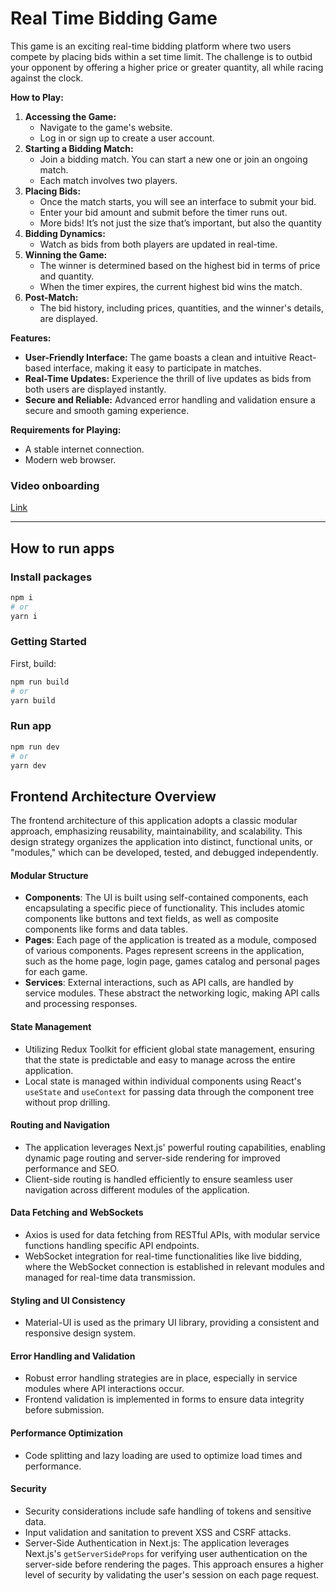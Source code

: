 # Real Time Bidding Game

This game is an exciting real-time bidding platform where two users compete by placing bids within a set time limit. The challenge is to outbid your opponent by offering a higher price or greater quantity, all while racing against the clock.

**How to Play:**

1.  **Accessing the Game:**
    - Navigate to the game's website.
    - Log in or sign up to create a user account.
2.  **Starting a Bidding Match:**
    - Join a bidding match. You can start a new one or join an ongoing match.
    - Each match involves two players.
3.  **Placing Bids:**
    - Once the match starts, you will see an interface to submit your bid.
    - Enter your bid amount and submit before the timer runs out.
    - More bids! It’s not just the size that’s important, but also the quantity
4.  **Bidding Dynamics:**
    - Watch as bids from both players are updated in real-time.
5.  **Winning the Game:**
    - The winner is determined based on the highest bid in terms of price and quantity.
    - When the timer expires, the current highest bid wins the match.
6.  **Post-Match:**
    - The bid history, including prices, quantities, and the winner's details, are displayed.

**Features:**

- **User-Friendly Interface:** The game boasts a clean and intuitive React-based interface, making it easy to participate in matches.
- **Real-Time Updates:** Experience the thrill of live updates as bids from both users are displayed instantly.
- **Secure and Reliable:** Advanced error handling and validation ensure a secure and smooth gaming experience.

**Requirements for Playing:**

- A stable internet connection.
- Modern web browser.

### Video onboarding

[Link](https://www.loom.com/share/4d9f08bb9d46402b80d39f5a9b021739?sid=f62a1922-073a-43ee-9d4c-30affc01ea8b)

---

## How to run apps

### Install packages

```bash
npm i
# or
yarn i
```

### Getting Started

First, build:

```bash
npm run build
# or
yarn build
```

### Run app

```bash
npm run dev
# or
yarn dev
```

## Frontend Architecture Overview

The frontend architecture of this application adopts a classic modular approach, emphasizing reusability, maintainability, and scalability. This design strategy organizes the application into distinct, functional units, or "modules," which can be developed, tested, and debugged independently.

#### **Modular Structure**

- **Components**: The UI is built using self-contained components, each encapsulating a specific piece of functionality. This includes atomic components like buttons and text fields, as well as composite components like forms and data tables.
- **Pages**: Each page of the application is treated as a module, composed of various components. Pages represent screens in the application, such as the home page, login page, games catalog and personal pages for each game.
- **Services**: External interactions, such as API calls, are handled by service modules. These abstract the networking logic, making API calls and processing responses.

#### **State Management**

- Utilizing Redux Toolkit for efficient global state management, ensuring that the state is predictable and easy to manage across the entire application.
- Local state is managed within individual components using React's `useState` and `useContext` for passing data through the component tree without prop drilling.

#### **Routing and Navigation**

- The application leverages Next.js' powerful routing capabilities, enabling dynamic page routing and server-side rendering for improved performance and SEO.
- Client-side routing is handled efficiently to ensure seamless user navigation across different modules of the application.

#### **Data Fetching and WebSockets**

- Axios is used for data fetching from RESTful APIs, with modular service functions handling specific API endpoints.
- WebSocket integration for real-time functionalities like live bidding, where the WebSocket connection is established in relevant modules and managed for real-time data transmission.

#### **Styling and UI Consistency**

- Material-UI is used as the primary UI library, providing a consistent and responsive design system.

#### **Error Handling and Validation**

- Robust error handling strategies are in place, especially in service modules where API interactions occur.
- Frontend validation is implemented in forms to ensure data integrity before submission.

#### **Performance Optimization**

- Code splitting and lazy loading are used to optimize load times and performance.

#### **Security**

- Security considerations include safe handling of tokens and sensitive data.
- Input validation and sanitation to prevent XSS and CSRF attacks.
- Server-Side Authentication in Next.js: The application leverages Next.js's `getServerSideProps` for verifying user authentication on the server-side before rendering the pages. This approach ensures a higher level of security by validating the user's session on each page request.
